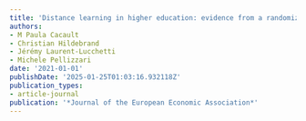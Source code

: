 ```yaml
---
title: 'Distance learning in higher education: evidence from a randomized experiment'
authors:
- M Paula Cacault
- Christian Hildebrand
- Jérémy Laurent-Lucchetti
- Michele Pellizzari
date: '2021-01-01'
publishDate: '2025-01-25T01:03:16.932118Z'
publication_types:
- article-journal
publication: '*Journal of the European Economic Association*'
---
```

